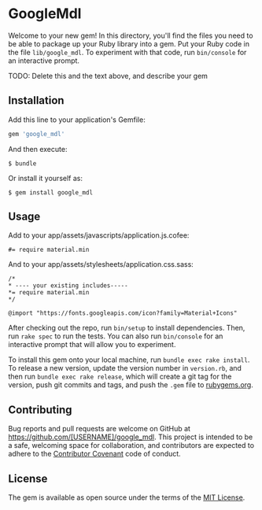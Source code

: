 # GoogleMdl

Welcome to your new gem! In this directory, you'll find the files you need to be able to package up your Ruby library into a gem. Put your Ruby code in the file `lib/google_mdl`. To experiment with that code, run `bin/console` for an interactive prompt.

TODO: Delete this and the text above, and describe your gem

## Installation

Add this line to your application's Gemfile:

```ruby
gem 'google_mdl'
```

And then execute:

    $ bundle

Or install it yourself as:

    $ gem install google_mdl

## Usage

Add to your app/assets/javascripts/application.js.cofee:

	#= require material.min

And to your app/assets/stylesheets/application.css.sass:

	/*
	* ---- your existing includes-----
	*= require material.min
	*/

	@import "https://fonts.googleapis.com/icon?family=Material+Icons"
	
After checking out the repo, run `bin/setup` to install dependencies. Then, run `rake spec` to run the tests. You can also run `bin/console` for an interactive prompt that will allow you to experiment.

To install this gem onto your local machine, run `bundle exec rake install`. To release a new version, update the version number in `version.rb`, and then run `bundle exec rake release`, which will create a git tag for the version, push git commits and tags, and push the `.gem` file to [rubygems.org](https://rubygems.org).

## Contributing

Bug reports and pull requests are welcome on GitHub at https://github.com/[USERNAME]/google_mdl. This project is intended to be a safe, welcoming space for collaboration, and contributors are expected to adhere to the [Contributor Covenant](contributor-covenant.org) code of conduct.


## License

The gem is available as open source under the terms of the [MIT License](http://opensource.org/licenses/MIT).

